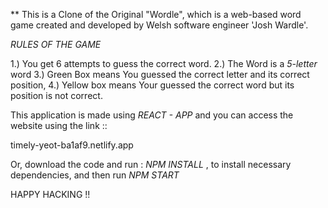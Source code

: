 ** This is a Clone of the Original "Wordle", which is a web-based word game created and developed by Welsh software engineer 'Josh Wardle'.

*RULES OF THE GAME*

1.) You get 6 attempts to guess the correct word. 
2.) The Word is a *5-letter* word
3.) Green Box means You guessed the correct letter and its correct position,
4.) Yellow box means Your guessed the correct word but its position is not correct.

This application is made using *REACT - APP* and you can access the website using the link ::

timely-yeot-ba1af9.netlify.app

Or, download the code and run : *NPM INSTALL* , to install necessary dependencies, and then run *NPM START*

HAPPY HACKING !!

